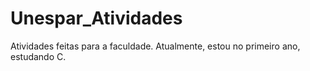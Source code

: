 ﻿# Unespar_Atividades
Atividades feitas para a faculdade. Atualmente, estou no primeiro ano, estudando C.

